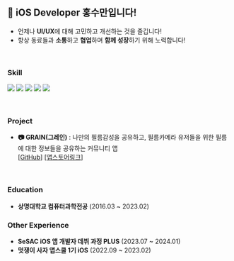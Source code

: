 <!--
### Hi there 👋
**suman0204/suman0204** is a ✨ _special_ ✨ repository because its `README.md` (this file) appears on your GitHub profile.

Here are some ideas to get you started:

- 🔭 I’m currently working on ...
- 🌱 I’m currently learning ...
- 👯 I’m looking to collaborate on ...
- 🤔 I’m looking for help with ...
- 💬 Ask me about ...
- 📫 How to reach me: ...
- 😄 Pronouns: ...
- ⚡ Fun fact: ...
-->
##  iOS Developer 홍수만입니다!
- 언제나 **UI/UX**에 대해 고민하고 개선하는 것을 즐깁니다!
- 항상 동료들과 **소통**하고 **협업**하며 **함께 성장**하기 위해 노력합니다!
<br/>

### Skill 
<img src="https://img.shields.io/badge/Swift-F05138?style=badge&logo=swift&logoColor=white"/> <img src="https://img.shields.io/badge/UIKit-2396F3?style=badge&logo=UIKit&logoColor=white"/> <img src="https://img.shields.io/badge/SwiftUI-0D0D0D?style=flat&logo=swift&logoColor=blue"/> <img src= "https://img.shields.io/badge/ReactiveX-B7178C?style=badge&logo=RxSwift&logoColor=white"/> <img src="https://img.shields.io/badge/Firebase-FFCA28?style=badge&logo=firebase&logoColor=white"/>

<br/>


### Project
- **📷 GRAIN(그레인)** : 나만의 필름감성을 공유하고, 필름카메라 유저들을 위한 필름에 대한 정보들을 공유하는 커뮤니티 앱 <br/>
  [[GitHub](https://github.com/APPSCHOOL1-REPO/finalproject-grain)]    [[앱스토어링크](https://apps.apple.com/kr/app/grain-%EA%B7%B8%EB%A0%88%EC%9D%B8-%ED%95%84%EB%A6%84-%EC%B9%B4%EB%A9%94%EB%9D%BC-%EA%B0%90%EC%84%B1-sns/id6446666081)]
<br/>


### Education
- **상명대학교 컴퓨터과학전공** (2016.03 ~ 2023.02)



### Other Experience
- **SeSAC iOS 앱 개발자 데뷔 과정 PLUS** (2023.07 ~ 2024.01)
- **멋쟁이 사자 앱스쿨 1기 iOS** (2022.09 ~ 2023.02)
